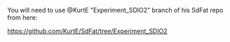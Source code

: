 

You will need to use @KurtE
 "Experiment_SDIO2" branch of his SdFat repo from here:

https://github.com/KurtE/SdFat/tree/Experiment_SDIO2
